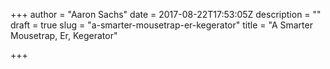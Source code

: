 +++
author = "Aaron Sachs"
date = 2017-08-22T17:53:05Z
description = ""
draft = true
slug = "a-smarter-mousetrap-er-kegerator"
title = "A Smarter Mousetrap, Er, Kegerator"

+++

